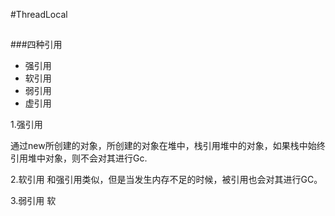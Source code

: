 #ThreadLocal
##
###四种引用
- 强引用
- 软引用
- 弱引用
- 虚引用

1.强引用

通过new所创建的对象，所创建的对象在堆中，栈引用堆中的对象，如果栈中始终引用堆中对象，则不会对其进行Gc.

2.软引用
和强引用类似，但是当发生内存不足的时候，被引用也会对其进行GC。

3.弱引用
软